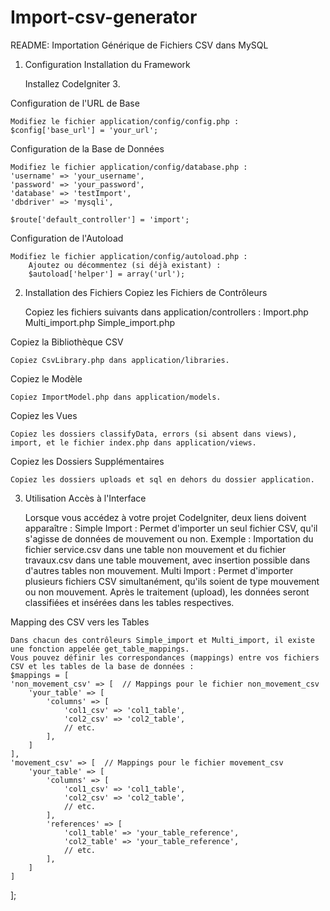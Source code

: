 # Import-csv-generator
README: Importation Générique de Fichiers CSV dans MySQL
1. Configuration
Installation du Framework

    Installez CodeIgniter 3.

Configuration de l'URL de Base

    Modifiez le fichier application/config/config.php :
    $config['base_url'] = 'your_url';
Configuration de la Base de Données

    Modifiez le fichier application/config/database.php :
    'username' => 'your_username',
    'password' => 'your_password',
    'database' => 'testImport',
    'dbdriver' => 'mysqli',

    $route['default_controller'] = 'import';
    
Configuration de l'Autoload

    Modifiez le fichier application/config/autoload.php :
        Ajoutez ou décommentez (si déjà existant) :
        $autoload['helper'] = array('url');
2. Installation des Fichiers
Copiez les Fichiers de Contrôleurs

    Copiez les fichiers suivants dans application/controllers :
        Import.php
        Multi_import.php
        Simple_import.php

Copiez la Bibliothèque CSV

    Copiez CsvLibrary.php dans application/libraries.

Copiez le Modèle

    Copiez ImportModel.php dans application/models.

Copiez les Vues

    Copiez les dossiers classifyData, errors (si absent dans views), import, et le fichier index.php dans application/views.

Copiez les Dossiers Supplémentaires

    Copiez les dossiers uploads et sql en dehors du dossier application.

3. Utilisation
Accès à l'Interface

    Lorsque vous accédez à votre projet CodeIgniter, deux liens doivent apparaître :
        Simple Import :
        Permet d'importer un seul fichier CSV, qu'il s'agisse de données de mouvement ou non.
            Exemple : Importation du fichier service.csv dans une table non mouvement et du fichier travaux.csv dans une table mouvement, avec insertion possible dans d'autres tables non mouvement.
        Multi Import :
        Permet d'importer plusieurs fichiers CSV simultanément, qu'ils soient de type mouvement ou non mouvement.
        Après le traitement (upload), les données seront classifiées et insérées dans les tables respectives.

Mapping des CSV vers les Tables

    Dans chacun des contrôleurs Simple_import et Multi_import, il existe une fonction appelée get_table_mappings.
    Vous pouvez définir les correspondances (mappings) entre vos fichiers CSV et les tables de la base de données :
    $mappings = [
    'non_movement_csv' => [  // Mappings pour le fichier non_movement_csv
        'your_table' => [
            'columns' => [
                'col1_csv' => 'col1_table',
                'col2_csv' => 'col2_table',
                // etc.
            ],
        ]
    ],
    'movement_csv' => [  // Mappings pour le fichier movement_csv
        'your_table' => [
            'columns' => [
                'col1_csv' => 'col1_table',
                'col2_csv' => 'col2_table',
                // etc.
            ],
            'references' => [
                'col1_table' => 'your_table_reference',
                'col2_table' => 'your_table_reference',
                // etc.
            ],
        ]
    ]
];

